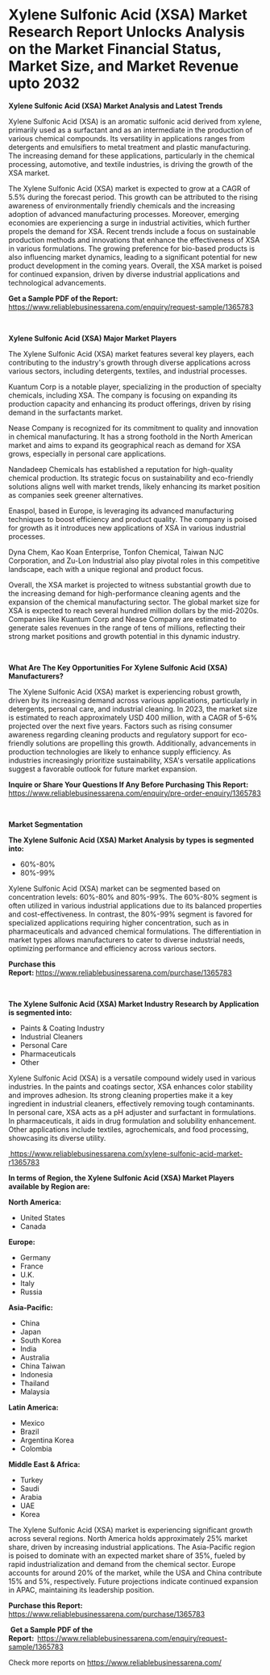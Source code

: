 <p><h1>Xylene Sulfonic Acid (XSA) Market Research Report Unlocks Analysis on the Market Financial Status, Market Size, and Market Revenue upto 2032</h1></p><p><strong>Xylene Sulfonic Acid (XSA) Market Analysis and Latest Trends</strong></p>
<p><p>Xylene Sulfonic Acid (XSA) is an aromatic sulfonic acid derived from xylene, primarily used as a surfactant and as an intermediate in the production of various chemical compounds. Its versatility in applications ranges from detergents and emulsifiers to metal treatment and plastic manufacturing. The increasing demand for these applications, particularly in the chemical processing, automotive, and textile industries, is driving the growth of the XSA market.</p><p>The Xylene Sulfonic Acid (XSA) market is expected to grow at a CAGR of 5.5% during the forecast period. This growth can be attributed to the rising awareness of environmentally friendly chemicals and the increasing adoption of advanced manufacturing processes. Moreover, emerging economies are experiencing a surge in industrial activities, which further propels the demand for XSA. Recent trends include a focus on sustainable production methods and innovations that enhance the effectiveness of XSA in various formulations. The growing preference for bio-based products is also influencing market dynamics, leading to a significant potential for new product development in the coming years. Overall, the XSA market is poised for continued expansion, driven by diverse industrial applications and technological advancements.</p></p>
<p><strong>Get a Sample PDF of the Report:&nbsp;</strong> <a href="https://www.reliablebusinessarena.com/enquiry/request-sample/1365783?utm_campaign=2133&utm_medium=2&utm_source=Github&utm_content=ia&utm_term=02042025&utm_id=xylene-sulfonic-acid-xsa">https://www.reliablebusinessarena.com/enquiry/request-sample/1365783</a></p>
<p>&nbsp;</p>
<p><strong>Xylene Sulfonic Acid (XSA) Major Market Players</strong></p>
<p><p>The Xylene Sulfonic Acid (XSA) market features several key players, each contributing to the industry's growth through diverse applications across various sectors, including detergents, textiles, and industrial processes.</p><p>Kuantum Corp is a notable player, specializing in the production of specialty chemicals, including XSA. The company is focusing on expanding its production capacity and enhancing its product offerings, driven by rising demand in the surfactants market.</p><p>Nease Company is recognized for its commitment to quality and innovation in chemical manufacturing. It has a strong foothold in the North American market and aims to expand its geographical reach as demand for XSA grows, especially in personal care applications.</p><p>Nandadeep Chemicals has established a reputation for high-quality chemical production. Its strategic focus on sustainability and eco-friendly solutions aligns well with market trends, likely enhancing its market position as companies seek greener alternatives.</p><p>Enaspol, based in Europe, is leveraging its advanced manufacturing techniques to boost efficiency and product quality. The company is poised for growth as it introduces new applications of XSA in various industrial processes.</p><p>Dyna Chem, Kao Koan Enterprise, Tonfon Chemical, Taiwan NJC Corporation, and Zu-Lon Industrial also play pivotal roles in this competitive landscape, each with a unique regional and product focus.</p><p>Overall, the XSA market is projected to witness substantial growth due to the increasing demand for high-performance cleaning agents and the expansion of the chemical manufacturing sector. The global market size for XSA is expected to reach several hundred million dollars by the mid-2020s. Companies like Kuantum Corp and Nease Company are estimated to generate sales revenues in the range of tens of millions, reflecting their strong market positions and growth potential in this dynamic industry.</p></p>
<p>&nbsp;</p>
<p><strong>What Are The Key Opportunities For Xylene Sulfonic Acid (XSA) Manufacturers?</strong></p>
<p><p>The Xylene Sulfonic Acid (XSA) market is experiencing robust growth, driven by its increasing demand across various applications, particularly in detergents, personal care, and industrial cleaning. In 2023, the market size is estimated to reach approximately USD 400 million, with a CAGR of 5-6% projected over the next five years. Factors such as rising consumer awareness regarding cleaning products and regulatory support for eco-friendly solutions are propelling this growth. Additionally, advancements in production technologies are likely to enhance supply efficiency. As industries increasingly prioritize sustainability, XSA's versatile applications suggest a favorable outlook for future market expansion.</p></p>
<p><strong>Inquire or Share Your Questions If Any Before Purchasing This Report:</strong> <a href="https://www.reliablebusinessarena.com/enquiry/pre-order-enquiry/1365783?utm_campaign=2133&utm_medium=2&utm_source=Github&utm_content=ia&utm_term=02042025&utm_id=xylene-sulfonic-acid-xsa">https://www.reliablebusinessarena.com/enquiry/pre-order-enquiry/1365783</a></p>
<p>&nbsp;</p>
<p><strong>Market Segmentation</strong></p>
<p><strong>The Xylene Sulfonic Acid (XSA) Market Analysis by types is segmented into:</strong></p>
<p><ul><li>60%-80%</li><li>80%-99%</li></ul></p>
<p><p>Xylene Sulfonic Acid (XSA) market can be segmented based on concentration levels: 60%-80% and 80%-99%. The 60%-80% segment is often utilized in various industrial applications due to its balanced properties and cost-effectiveness. In contrast, the 80%-99% segment is favored for specialized applications requiring higher concentration, such as in pharmaceuticals and advanced chemical formulations. The differentiation in market types allows manufacturers to cater to diverse industrial needs, optimizing performance and efficiency across various sectors.</p></p>
<p><strong>Purchase this Report:&nbsp;</strong><a href="https://www.reliablebusinessarena.com/purchase/1365783?utm_campaign=2133&utm_medium=2&utm_source=Github&utm_content=ia&utm_term=02042025&utm_id=xylene-sulfonic-acid-xsa">https://www.reliablebusinessarena.com/purchase/1365783</a></p>
<p>&nbsp;</p>
<p><strong>The Xylene Sulfonic Acid (XSA) Market Industry Research by Application is segmented into:</strong></p>
<p><ul><li>Paints & Coating Industry</li><li>Industrial Cleaners</li><li>Personal Care</li><li>Pharmaceuticals</li><li>Other</li></ul></p>
<p><p>Xylene Sulfonic Acid (XSA) is a versatile compound widely used in various industries. In the paints and coatings sector, XSA enhances color stability and improves adhesion. Its strong cleaning properties make it a key ingredient in industrial cleaners, effectively removing tough contaminants. In personal care, XSA acts as a pH adjuster and surfactant in formulations. In pharmaceuticals, it aids in drug formulation and solubility enhancement. Other applications include textiles, agrochemicals, and food processing, showcasing its diverse utility.</p></p>
<p><a href="https://www.reliablebusinessarena.com/xylene-sulfonic-acid-market-r1365783?utm_campaign=2133&utm_medium=2&utm_source=Github&utm_content=ia&utm_term=02042025&utm_id=xylene-sulfonic-acid-xsa">&nbsp;https://www.reliablebusinessarena.com/xylene-sulfonic-acid-market-r1365783</a></p>
<p><strong>In terms of Region, the Xylene Sulfonic Acid (XSA) Market Players available by Region are:</strong></p>
<p>
    <p> <strong> North America: </strong>
        <ul>
            <li>United States</li>
            <li>Canada</li>
        </ul>
        </p> 
    <p> <strong> Europe: </strong>
        <ul>
            <li>Germany</li>
            <li>France</li>
            <li>U.K.</li>
            <li>Italy</li>
            <li>Russia</li>
        </ul>
        </p> 
    <p> <strong> Asia-Pacific: </strong>
        <ul>
            <li>China</li>
            <li>Japan</li>
            <li>South Korea</li>
            <li>India</li>
            <li>Australia</li>
            <li>China Taiwan</li>
            <li>Indonesia</li>
            <li>Thailand</li>
            <li>Malaysia</li>
        </ul>
        </p> 
    <p> <strong> Latin America: </strong>
        <ul>
            <li>Mexico</li>
            <li>Brazil</li>
            <li>Argentina Korea</li>
            <li>Colombia</li>
        </ul>
        </p> 
    <p> <strong> Middle East & Africa: </strong>
        <ul>
            <li>Turkey</li>
            <li>Saudi</li>
            <li>Arabia</li>
            <li>UAE</li>
            <li>Korea</li>
        </ul>
    </p>
    </p>
<p><p>The Xylene Sulfonic Acid (XSA) market is experiencing significant growth across several regions. North America holds approximately 25% market share, driven by increasing industrial applications. The Asia-Pacific region is poised to dominate with an expected market share of 35%, fueled by rapid industrialization and demand from the chemical sector. Europe accounts for around 20% of the market, while the USA and China contribute 15% and 5%, respectively. Future projections indicate continued expansion in APAC, maintaining its leadership position.</p></p>
<p><strong>Purchase this Report: </strong><a href="https://www.reliablebusinessarena.com/purchase/1365783?utm_campaign=2133&utm_medium=2&utm_source=Github&utm_content=ia&utm_term=02042025&utm_id=xylene-sulfonic-acid-xsa">https://www.reliablebusinessarena.com/purchase/1365783</a></p>
<p>&nbsp;<strong>Get a Sample PDF of the Report:&nbsp;&nbsp;</strong><a href="https://www.reliablebusinessarena.com/enquiry/request-sample/1365783?utm_campaign=2133&utm_medium=2&utm_source=Github&utm_content=ia&utm_term=02042025&utm_id=xylene-sulfonic-acid-xsa">https://www.reliablebusinessarena.com/enquiry/request-sample/1365783</a></p>
<p><strong></strong></p>
<p>Check more reports on <a href="https://www.reliablebusinessarena.com/?utm_campaign=2133&utm_medium=2&utm_source=Github&utm_content=ia&utm_term=02042025&utm_id=xylene-sulfonic-acid-xsa">https://www.reliablebusinessarena.com/</a></p>